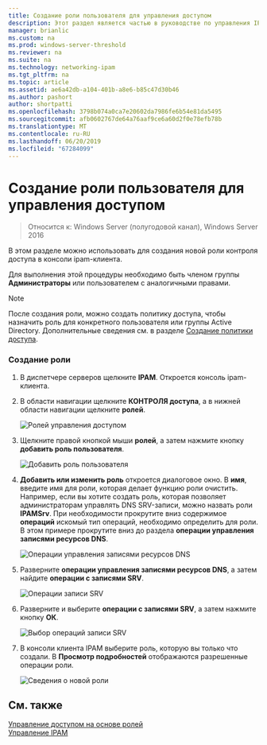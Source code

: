 ```yaml
---
title: Создание роли пользователя для управления доступом
description: Этот раздел является частью в руководстве по управления IP Address Management (IPAM) в Windows Server 2016.
manager: brianlic
ms.custom: na
ms.prod: windows-server-threshold
ms.reviewer: na
ms.suite: na
ms.technology: networking-ipam
ms.tgt_pltfrm: na
ms.topic: article
ms.assetid: ae6a42db-a104-401b-a8e6-b85c47d30b46
ms.author: pashort
author: shortpatti
ms.openlocfilehash: 3798b074a0ca7e20602da7986fe6b54e81da5495
ms.sourcegitcommit: afb0602767de64a76aaf9ce6a60d2f0e78efb78b
ms.translationtype: MT
ms.contentlocale: ru-RU
ms.lasthandoff: 06/20/2019
ms.locfileid: "67284099"
---
```

# <a name="create-a-user-role-for-access-control"></a>Создание роли пользователя для управления доступом

>Относится к: Windows Server (полугодовой канал), Windows Server 2016

В этом разделе можно использовать для создания новой роли контроля доступа в консоли ipam-клиента.  
  
Для выполнения этой процедуры необходимо быть членом группы **Администраторы** или пользователем с аналогичными правами.  
  
> [!NOTE]  
> После создания роли, можно создать политику доступа, чтобы назначить роль для конкретного пользователя или группы Active Directory. Дополнительные сведения см. в разделе [Создание политики доступа](../../technologies/ipam/Create-an-Access-Policy.md).  
  
### <a name="to-create-a-role"></a>Создание роли  
  
1.  В диспетчере серверов щелкните **IPAM**. Откроется консоль ipam-клиента.  
  
2.  В области навигации щелкните **КОНТРОЛЯ доступа**, а в нижней области навигации щелкните **ролей**.  
  
    ![Ролей управления доступом](../../media/Create-a-User-Role-for-Access-Control/ipam_CreateUserRole_01.jpg)  
  
3.  Щелкните правой кнопкой мыши **ролей**, а затем нажмите кнопку **добавить роль пользователя**.  
  
    ![Добавить роль пользователя](../../media/Create-a-User-Role-for-Access-Control/ipam_CreateUserRole_02.jpg)  
  
4.  **Добавить или изменить роль** откроется диалоговое окно. В **имя**, введите имя для роли, которая делает функцию роли очистить. Например, если вы хотите создать роль, которая позволяет администраторам управлять DNS SRV-записи, можно назвать роли **IPAMSrv**. При необходимости прокрутите вниз содержимое **операций** искомый тип операций, необходимо определить для роли. В этом примере прокрутите вниз до раздела **операции управления записями ресурсов DNS**.  
  
    ![Операции управления записями ресурсов DNS](../../media/Create-a-User-Role-for-Access-Control/ipam_CreateUserRole_03.jpg)  
  
5.  Разверните **операции управления записями ресурсов DNS**, а затем найдите **операции с записями SRV**.  
  
    ![Операции записи SRV](../../media/Create-a-User-Role-for-Access-Control/ipam_CreateUserRole_04.jpg)  
  
6.  Разверните и выберите **операции с записями SRV**, а затем нажмите кнопку **ОК**.  
  
    ![Выбор операций записи SRV](../../media/Create-a-User-Role-for-Access-Control/ipam_CreateUserRole_05.jpg)  
  
7.  В консоли клиента IPAM выберите роль, которую вы только что создали. В **Просмотр подробностей** отображаются разрешенные операции роли.  
  
    ![Сведения о новой роли](../../media/Create-a-User-Role-for-Access-Control/ipam_CreateUserRole_06.jpg)  
  
## <a name="see-also"></a>См. также  
[Управление доступом на основе ролей](Role-based-Access-Control.md)  
[Управление IPAM](Manage-IPAM.md)  
  


